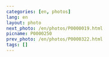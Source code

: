 ```yaml
---
categories: [en, photos]
lang: en
layout: photo
next_photo: /en/photos/P0000019.html
picname: P0000250
prev_photo: /en/photos/P0000322.html
tags: []
---
```

